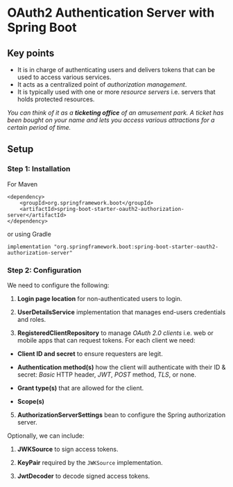 # OAuth2 Authentication Server with Spring Boot

## Key points
- It is in charge of authenticating users and delivers tokens that can be used to access various services.
- It acts as a centralized point of *authorization management*.
- It is typically used with one or more *resource servers* i.e. servers that holds protected resources.

*You can think of it as a **ticketing office** of an amusement park. A ticket has been bought on your name and lets you access various attractions for a certain period of time.*

## Setup
### Step 1: Installation
For Maven
```
<dependency>
    <groupId>org.springframework.boot</groupId>
    <artifactId>spring-boot-starter-oauth2-authorization-server</artifactId>
</dependency>
```
or using Gradle
```
implementation "org.springframework.boot:spring-boot-starter-oauth2-authorization-server"
```

### Step 2: Configuration
We need to configure the following:

1. **Login page location** for non-authenticated users to login.

2. **UserDetailsService** implementation that manages end-users credentials and roles.

3. **RegisteredClientRepository** to manage *OAuth 2.0 clients* i.e. web or mobile apps that can request tokens. For each client we need:
- **Client ID and secret** to ensure requesters are legit.
- **Authentication method(s)** how the client will authenticate with their ID & secret: *Basic* HTTP header, *JWT*, *POST* method, *TLS*, or none.

- **Grant type(s)** that are allowed for the client.
- **Scope(s)**

5. **AuthorizationServerSettings** bean to configure the Spring authorization server.

Optionally, we can include:

1. **JWKSource** to sign access tokens.

2. **KeyPair** required by the `JWKSource` implementation.

3. **JwtDecoder** to decode signed access tokens.
